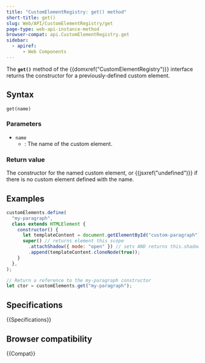 ```yaml
---
title: "CustomElementRegistry: get() method"
short-title: get()
slug: Web/API/CustomElementRegistry/get
page-type: web-api-instance-method
browser-compat: api.CustomElementRegistry.get
sidebar:
  - apiref:
      - Web Components
---
```


The **`get()`** method of the
{{domxref("CustomElementRegistry")}} interface returns the constructor for a
previously-defined custom element.

## Syntax

```js-nolint
get(name)
```

### Parameters

- `name`
  - : The name of the custom element.

### Return value

The constructor for the named custom element, or {{jsxref("undefined")}} if there is no custom element defined with the name.

## Examples

```js
customElements.define(
  "my-paragraph",
  class extends HTMLElement {
    constructor() {
      let templateContent = document.getElementById("custom-paragraph").content;
      super() // returns element this scope
        .attachShadow({ mode: "open" }) // sets AND returns this.shadowRoot
        .append(templateContent.cloneNode(true));
    }
  },
);

// Return a reference to the my-paragraph constructor
let ctor = customElements.get("my-paragraph");
```

## Specifications

{{Specifications}}

## Browser compatibility

{{Compat}}
